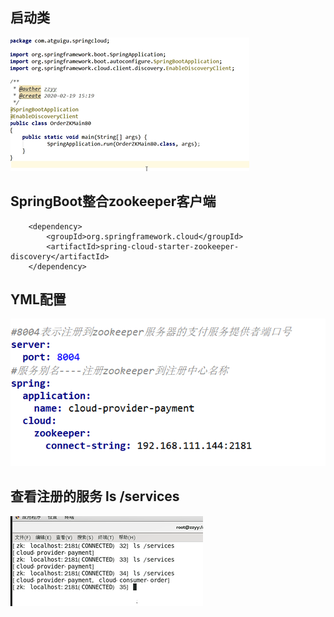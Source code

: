 启动类
---

![img_19.png](img_19.png)

SpringBoot整合zookeeper客户端
---

        <dependency>
            <groupId>org.springframework.cloud</groupId>
            <artifactId>spring-cloud-starter-zookeeper-discovery</artifactId>
        </dependency>



YML配置
---

![img_18.png](img_18.png)


查看注册的服务 ls /services
---

![img_20.png](img_20.png)